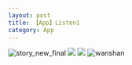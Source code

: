```yaml
---
layout: post
title: 【App】Listen1
category: App
---
```

![story_new_final](http://rdr022gcy.hd-bkt.clouddn.com/img/story_new_final_0322.png)
![](http://rdr13xtfo.hd-bkt.clouddn.com/img/app-220508-fragment-top.png)
![](http://rdr13xtfo.hd-bkt.clouddn.com/img/app-220508-listen1.png)
![wanshan](http://rdr022gcy.hd-bkt.clouddn.com/img/wanshan.png)
